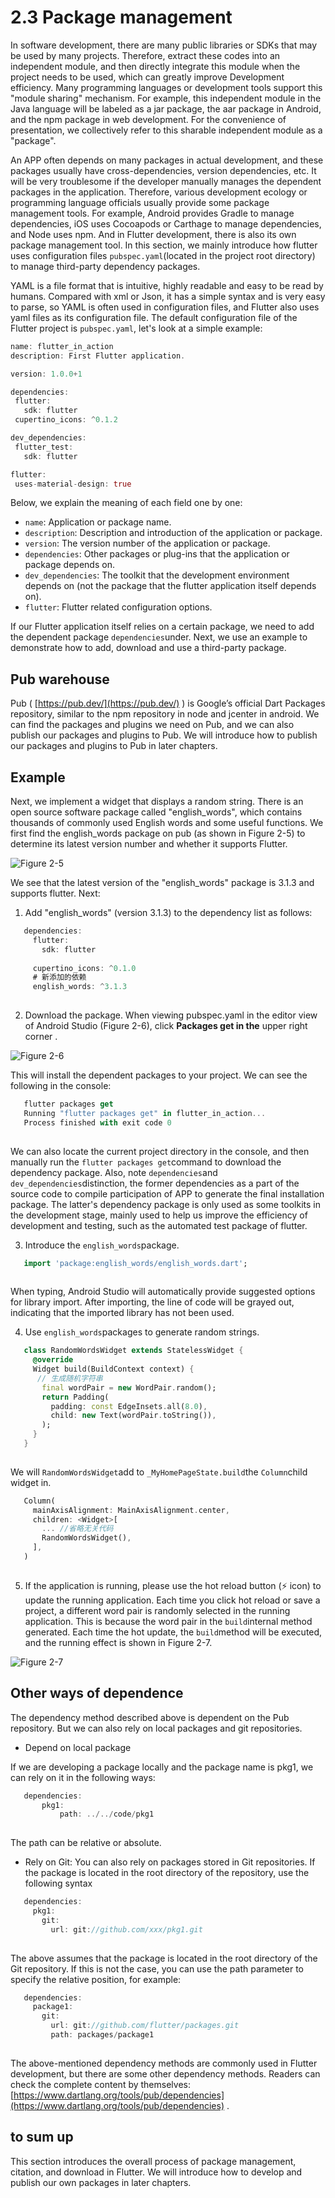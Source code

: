# 2.3 Package management

In software development, there are many public libraries or SDKs that may be used by many projects. Therefore, extract these codes into an independent module, and then directly integrate this module when the project needs to be used, which can greatly improve Development efficiency. Many programming languages ​​or development tools support this "module sharing" mechanism. For example, this independent module in the Java language will be labeled as a jar package, the aar package in Android, and the npm package in web development. For the convenience of presentation, we collectively refer to this sharable independent module as a "package".

An APP often depends on many packages in actual development, and these packages usually have cross-dependencies, version dependencies, etc. It will be very troublesome if the developer manually manages the dependent packages in the application. Therefore, various development ecology or programming language officials usually provide some package management tools. For example, Android provides Gradle to manage dependencies, iOS uses Cocoapods or Carthage to manage dependencies, and Node uses npm. And in Flutter development, there is also its own package management tool. In this section, we mainly introduce how flutter uses configuration files `pubspec.yaml`(located in the project root directory) to manage third-party dependency packages.

YAML is a file format that is intuitive, highly readable and easy to be read by humans. Compared with xml or Json, it has a simple syntax and is very easy to parse, so YAML is often used in configuration files, and Flutter also uses yaml files as its configuration file. The default configuration file of the Flutter project is `pubspec.yaml`, let's look at a simple example:

``` dart 
name: flutter_in_action
description: First Flutter application.

version: 1.0.0+1

dependencies:
 flutter:
   sdk: flutter
 cupertino_icons: ^0.1.2

dev_dependencies:
 flutter_test:
   sdk: flutter

flutter:
 uses-material-design: true

```

Below, we explain the meaning of each field one by one:

-   `name`: Application or package name.
-   `description`: Description and introduction of the application or package.
-   `version`: The version number of the application or package.
-   `dependencies`: Other packages or plug-ins that the application or package depends on.
-   `dev_dependencies`: The toolkit that the development environment depends on (not the package that the flutter application itself depends on).
-   `flutter`: Flutter related configuration options.

If our Flutter application itself relies on a certain package, we need to add the dependent package `dependencies`under. Next, we use an example to demonstrate how to add, download and use a third-party package.

## Pub warehouse

Pub ( [https://pub.dev/](https://pub.dev/) ) is Google’s official Dart Packages repository, similar to the npm repository in node and jcenter in android. We can find the packages and plugins we need on Pub, and we can also publish our packages and plugins to Pub. We will introduce how to publish our packages and plugins to Pub in later chapters.

## Example

Next, we implement a widget that displays a random string. There is an open source software package called "english_words", which contains thousands of commonly used English words and some useful functions. We first find the english_words package on pub (as shown in Figure 2-5) to determine its latest version number and whether it supports Flutter.

![Figure 2-5](../resources/imgs/2-5.png)

We see that the latest version of the "english_words" package is 3.1.3 and supports flutter. Next:

1.  Add "english_words" (version 3.1.3) to the dependency list as follows:
   
``` dart 
   dependencies:
     flutter:
       sdk: flutter
   
     cupertino_icons: ^0.1.0
     # 新添加的依赖
     english_words: ^3.1.3
   
```
   
2.  Download the package. When viewing pubspec.yaml in the editor view of Android Studio (Figure 2-6), click **Packages get in the** upper right corner .
   
   ![Figure 2-6](../resources/imgs/2-6.png)
   
   This will install the dependent packages to your project. We can see the following in the console:
   
``` dart 
   flutter packages get
   Running "flutter packages get" in flutter_in_action...
   Process finished with exit code 0
   
```
   
   We can also locate the current project directory in the console, and then manually run the `flutter packages get`command to download the dependency package. Also, note `dependencies`and `dev_dependencies`distinction, the former dependencies as a part of the source code to compile participation of APP to generate the final installation package. The latter's dependency package is only used as some toolkits in the development stage, mainly used to help us improve the efficiency of development and testing, such as the automated test package of flutter.
   
3.  Introduce the `english_words`package.
   
``` dart 
   import 'package:english_words/english_words.dart';
   
```
   
   When typing, Android Studio will automatically provide suggested options for library import. After importing, the line of code will be grayed out, indicating that the imported library has not been used.
   
4.  Use `english_words`packages to generate random strings.
   
``` dart 
   class RandomWordsWidget extends StatelessWidget {
     @override
     Widget build(BuildContext context) {
      // 生成随机字符串
       final wordPair = new WordPair.random();
       return Padding(
         padding: const EdgeInsets.all(8.0),
         child: new Text(wordPair.toString()),
       );
     }
   }
   
```
   
   We will `RandomWordsWidget`add to `_MyHomePageState.build`the `Column`child widget in.
   
``` dart 
   Column(
     mainAxisAlignment: MainAxisAlignment.center,
     children: <Widget>[
       ... //省略无关代码
       RandomWordsWidget(),
     ],
   )
   
```
   
5.  If the application is running, please use the hot reload button (⚡️ icon) to update the running application. Each time you click hot reload or save a project, a different word pair is randomly selected in the running application. This is because the word pair in the `build`internal method generated. Each time the hot update, the `build`method will be executed, and the running effect is shown in Figure 2-7.
   
   ![Figure 2-7](../resources/imgs/2-7.png)
   

## Other ways of dependence

The dependency method described above is dependent on the Pub repository. But we can also rely on local packages and git repositories.

-   Depend on local package
   
   If we are developing a package locally and the package name is pkg1, we can rely on it in the following ways:
   
``` dart 
   dependencies:
       pkg1:
           path: ../../code/pkg1
   
```
   
   The path can be relative or absolute.
   
-   Rely on Git: You can also rely on packages stored in Git repositories. If the package is located in the root directory of the repository, use the following syntax
   
``` dart 
   dependencies:
     pkg1:
       git:
         url: git://github.com/xxx/pkg1.git
   
```
   
   The above assumes that the package is located in the root directory of the Git repository. If this is not the case, you can use the path parameter to specify the relative position, for example:
   
``` dart 
   dependencies:
     package1:
       git:
         url: git://github.com/flutter/packages.git
         path: packages/package1
   
```
   

The above-mentioned dependency methods are commonly used in Flutter development, but there are some other dependency methods. Readers can check the complete content by themselves: [https://www.dartlang.org/tools/pub/dependencies](https://www.dartlang.org/tools/pub/dependencies) .

## to sum up

This section introduces the overall process of package management, citation, and download in Flutter. We will introduce how to develop and publish our own packages in later chapters.